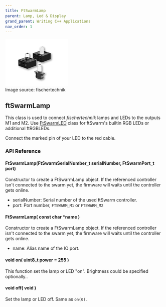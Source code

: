 ```yaml
---
title: FtSwarmLamp
parent: Lamp, Led & Display
grand_parent: Writing C++ Applications
nav_order: 1
---
```

<div class="ftimgdetail"> <img src="../../../assets/img/LampLedDisplay/kombi.png"><div>Image source: fischertechnik</div></div>

## ftSwarmLamp

This class is used to connect *fischertechnik* lamps and LEDs to the outputs M1 and M2. Use [FtSwarmLED](../FtSwarmLED) class for ftSwarm's builtin RGB LEDs or additional ftRGBLEDs.

Connect the marked pin of your LED to the red cable.

### API Reference

#### FtSwarmLamp(FtSwarmSerialNumber_t serialNumber, FtSwarmPort_t port)

Constructor to create a FtSwarmLamp object. If the referenced controller isn't connected to the swarm yet, the firmware will waits until the controller gets online.

- serialNumber: Serial number of the used ftSwarm controller.
- port: Port number, `FTSWARM_M1` or `FTSWARM_M2`

#### FtSwarmLamp( const char *name )

Constructor to create a FtSwarmLamp object. If the referenced controller isn't connected to the swarm yet, the firmware will waits until the controller gets online.

- name: Alias name of the IO port.

#### void on( uint8_t power = 255 )

This function set the lamp or LED "on". Brightness could be specified optionally..

#### void off( void )

Set the lamp or LED off. Same as `on(0)`.